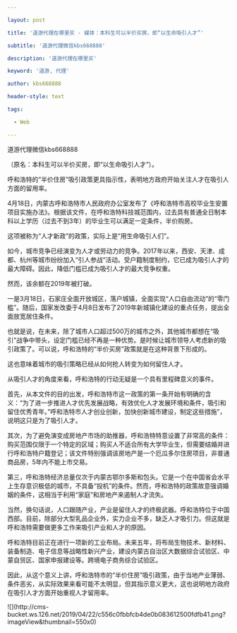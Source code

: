 ---
layout: post
title: '道游代理在哪里买 - 媒体：本科生可以半价买房，即“以生命吸引人才”'
subtitle: '道游代理微信kbs668888'
description: '道游代理在哪里买'
keyword: '道游, 代理'
author: kbs668888
header-style: text
tags:
  - Web
---
道游代理微信kbs668888

（原名：本科生可以半价买房，即“以生命吸引人才”）。

呼和浩特的“半价住房”吸引政策更具指示性，表明地方政府开始关注人才在吸引人方面的留用率。

4月18日，内蒙古呼和浩特市人民政府办公室发布了《呼和浩特市高校毕业生安置项目实施办法》。根据该文件，在呼和浩特科技城范围内，过去具有普通全日制本科以上学历（过去不到3年）的毕业生可以满足一定条件，半价购房。

这项被称为“人才新政”的政策，实际上是“用生命吸引人们”。

如今，城市竞争已经演变为人才或劳动力的竞争。2017年以来，西安、天津、成都、杭州等城市纷纷加入“引人参战”活动。受户籍制度制约，它已成为吸引人才的最大障碍。因此，降低门槛已成为吸引人才的最大竞争权重。

然而，该余额在2019年被打破。

一是3月18日，石家庄全面开放城区，落户城镇，全面实现“人口自由流动”的“零门槛”。随后，国家发改委于4月8日发布了2019年新城镇化建设的重点任务，提出全面放宽居住条件。

也就是说，在未来，除了城市人口超过500万的城市之外，其他城市都想在“吸引”战争中带头，设定门槛已经不再是一种优势。是时候让城市领导人考虑新的吸引政策了。可以说，呼和浩特的“半价买房”政策就是在这种背景下形成的。

这也意味着城市的吸引策略已经从如何抢人转变为如何留住人才。

从吸引人才的角度来看，呼和浩特的行动无疑是一个具有里程碑意义的事件。

首先，从本文件的目的出发，呼和浩特市这一政策的第一条开始有明确的含义：“为了进一步推进人才优先发展战略，有效优化人才发展环境和条件，吸引和留住优秀青年。”呼和浩特市人才创业创新，加快创新城市建设，制定这些措施”，说明这只是为了吸引人才。

其次，为了避免演变成房地产市场的助推器，呼和浩特特意设置了非常高的条件：购买范围仅限于一个特定的区域；购买人不适合所有大学毕业生，但需要结婚并进行呼和浩特户籍登记；该文件特别强调该房地产是一个厄瓜多尔住房项目，非普通商品房，5年内不能上市交易。

第三，呼和浩特经济总量仅次于内蒙古鄂尔多斯和包头。它是一个在中国省会水平上生存意识极低的城市，不具备“投机”的条件。然而，呼和浩特的政策故意强调婚姻的条件，这相当于利用“家庭”和房地产来遏制人才流失。

当然，换句话说，人口跟随产业，产业是留住人才的终极武器。呼和浩特位于中国西部。目前，除部分大型乳品企业外，实力企业不多，缺乏人才吸引力。但这就是呼和浩特需要做更多工作来吸引产业和人才的原因。

呼和浩特目前正在进行一项新的工业布局。未来五年，将布局生物技术、新材料、装备制造、电子信息等战略性新兴产业，建设内蒙古自治区大数据综合试验区、中蒙自贸区、国家申报建设等。跨境电子商务综合试验区。

因此，从这个意义上讲，呼和浩特市的“半价住房”吸引政策，由于当地产业薄弱、条件恶劣，从实际效果来看可能不太明显，但其指示意义更大，这也说明地方政府在吸引人才方面开始重视人才留用率。

![](http://cms-
bucket.ws.126.net/2019/04/22/c556c0fbbfcb4de0b083612500fdfb41.png?imageView&thumbnail=550x0)  

